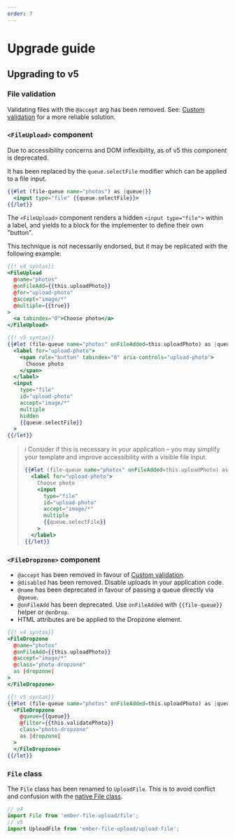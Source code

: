 ```yaml
---
order: 7
---
```


# Upgrade guide

## Upgrading to v5

### File validation

Validating files with the `@accept` arg has been removed. See: [Custom validation](file-validation.md#custom-validation) for a more reliable solution.

### `<FileUpload>` component

Due to accessibility concerns and DOM inflexibility, as of v5 this component is deprecated.

It has been replaced by the `queue.selectFile` modifier which can be applied to a file input.

```hbs
{{#let (file-queue name="photos") as |queue|}}
  <input type="file" {{queue.selectFile}}>
{{/let}}
```

The `<FileUpload>` component renders a hidden `<input type="file">` within a label, and yields to a block for the implementer to define their own "button".

This technique is not necessarily endorsed, but it may be replicated with the following example:

```hbs
{{! v4 syntax}}
<FileUpload
  @name="photos"
  @onFileAdd={{this.uploadPhoto}}
  @for="upload-photo"
  @accept="image/*"
  @multiple={{true}}
>
  <a tabindex="0">Choose photo</a>
</FileUpload>

{{! v5 syntax}}
{{#let (file-queue name="photos" onFileAdded=this.uploadPhoto) as |queue|}}
  <label for="upload-photo">
    <span role="button" tabindex="0" aria-controls="upload-photo">
      Choose photo
    </span>
  </label>
  <input
    type="file"
    id="upload-photo"
    accept="image/*"
    multiple
    hidden
    {{queue.selectFile}}
  >
{{/let}}
```

> ℹ️ Consider if this is necessary in your application – you may simplify your template and improve accessibility with a visible file input.
>
> ```hbs
> {{#let (file-queue name="photos" onFileAdded=this.uploadPhoto) as |queue|}}
>   <label for="upload-photo">
>     Choose photo
>     <input
>       type="file"
>       id="upload-photo"
>       accept="image/*"
>       multiple
>       {{queue.selectFile}}
>     >
>   </label>
> {{/let}}
> ```

### `<FileDropzone>` component

- `@accept` has been removed in favour of [Custom validation](file-validation.md#custom-validation).
- `@disabled` has been removed. Disable uploads in your application code.
- `@name` has been deprecated in favour of passing a queue directly via `@queue`.
- `@onFileAdd` has been deprecated. Use `onFileAdded` with `{{file-queue}}` helper or `@onDrop`.
- HTML attributes are be applied to the Dropzone element.

```hbs
{{! v4 syntax}}
<FileDropzone
  @name="photos"
  @onFileAdd={{this.uploadPhoto}}
  @accept="image/*"
  @class="photo-dropzone"
  as |dropzone|
>
</FileDropzone>

{{! v5 syntax}}
{{#let (file-queue name="photos" onFileAdded=this.uploadPhoto) as |queue|}}
  <FileDropzone
    @queue={{queue}}
    @filter={{this.validatePhoto}}
    class="photo-dropzone"
    as |dropzone|
  >
  </FileDropzone>
{{/let}}
```

### `File` class

The `File` class has been renamed to `UploadFile`. This is to avoid conflict and confusion with the [native File class](https://developer.mozilla.org/en-US/docs/Web/API/File).

```js
// v4
import File from 'ember-file-upload/file';
// v5
import UploadFile from 'ember-file-upload/upload-file';
```
